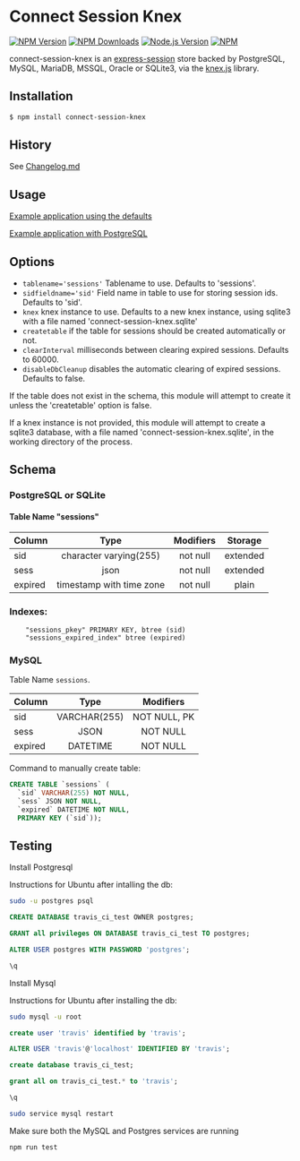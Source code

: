 # Connect Session Knex

[![NPM Version][npm-version-image]][npm-url]
[![NPM Downloads][npm-downloads-image]][npm-url]
[![Node.js Version][node-image]][node-url]
[![NPM][npm-image]][npm-url]

connect-session-knex is an [express-session](https://github.com/expressjs/session) store backed by PostgreSQL, MySQL, MariaDB, MSSQL, Oracle or SQLite3, via the [knex.js](http://knexjs.org/) library.

## Installation

```sh
$ npm install connect-session-knex
```

## History

See [Changelog.md](Changelog.md)

## Usage

[Example application using the defaults](https://github.com/gx0r/connect-session-knex/blob/master/examples/example-mjs.mjs)

[Example application with PostgreSQL](https://github.com/gx0r/connect-session-knex/blob/master/examples/example-postgres.mjs)

## Options

- `tablename='sessions'` Tablename to use. Defaults to 'sessions'.
- `sidfieldname='sid'` Field name in table to use for storing session ids. Defaults to 'sid'.
- `knex` knex instance to use. Defaults to a new knex instance, using sqlite3 with a file named 'connect-session-knex.sqlite'
- `createtable` if the table for sessions should be created automatically or not.
- `clearInterval` milliseconds between clearing expired sessions. Defaults to 60000.
- `disableDbCleanup` disables the automatic clearing of expired sessions. Defaults to false.

If the table does not exist in the schema, this module will attempt to create it unless the 'createtable' option is false.

If a knex instance is not provided, this module will attempt to create a sqlite3 database, with a file named 'connect-session-knex.sqlite', in the working directory of the process.

## Schema

### PostgreSQL or SQLite

#### Table Name "sessions"

| Column  |           Type           | Modifiers | Storage  |
| ------- | :----------------------: | :-------: | :------: |
| sid     |  character varying(255)  | not null  | extended |
| sess    |           json           | not null  | extended |
| expired | timestamp with time zone | not null  |  plain   |

### Indexes:

```
    "sessions_pkey" PRIMARY KEY, btree (sid)
    "sessions_expired_index" btree (expired)
```

### MySQL

Table Name `sessions`.

| Column  |     Type     |  Modifiers   |
| ------- | :----------: | :----------: |
| sid     | VARCHAR(255) | NOT NULL, PK |
| sess    |     JSON     |   NOT NULL   |
| expired |   DATETIME   |   NOT NULL   |

Command to manually create table:

```sql
CREATE TABLE `sessions` (
  `sid` VARCHAR(255) NOT NULL,
  `sess` JSON NOT NULL,
  `expired` DATETIME NOT NULL,
  PRIMARY KEY (`sid`));
```

[npm-version-image]: https://img.shields.io/npm/v/connect-session-knex.svg
[npm-downloads-image]: https://img.shields.io/npm/dm/connect-session-knex.svg
[npm-image]: https://nodei.co/npm/connect-session-knex.png?downloads=true&downloadRank=true&stars=true
[npm-url]: https://npmjs.org/package/connect-session-knex
[travis-image]: https://img.shields.io/travis/gx0r/connect-session-knex/master.svg
[travis-url]: https://travis-ci.org/gx0r/connect-session-knex
[node-image]: https://img.shields.io/node/v/connect-session-knex.svg
[node-url]: http://nodejs.org/download/

## Testing

Install Postgresql

Instructions for Ubuntu after intalling the db:

```bash
sudo -u postgres psql
```

```sql
CREATE DATABASE travis_ci_test OWNER postgres;
```

```sql
GRANT all privileges ON DATABASE travis_ci_test TO postgres;
```

```sql
ALTER USER postgres WITH PASSWORD 'postgres';
```

```sql
\q
```

Install Mysql

Instructions for Ubuntu after installing the db:

```bash
sudo mysql -u root
```

```sql
create user 'travis' identified by 'travis';
```

```sql
ALTER USER 'travis'@'localhost' IDENTIFIED BY 'travis';
```

```sql
create database travis_ci_test;
```

```sql
grant all on travis_ci_test.* to 'travis';
```

```sql
\q
```

```bash
sudo service mysql restart
```

Make sure both the MySQL and Postgres services are running

```bash
npm run test
```
